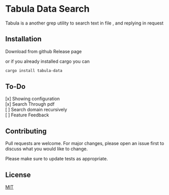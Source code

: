 # Tabula Data Search

 Tabula is a another grep utility to search text in file , and replying in request 

## Installation

Download from github Release page  

or if you already installed cargo you can

```bash
cargo install tabula-data
```

## To-Do
 [x] Showing configuration  
 [x] Search Through pdf  
 [ ] Search domain recursively  
 [ ] Feature Feedback 

## Contributing
Pull requests are welcome. For major changes, please open an issue first to discuss what you would like to change.

Please make sure to update tests as appropriate.

## License
[MIT](https://choosealicense.com/licenses/mit/)